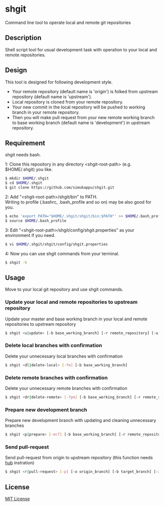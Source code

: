 # shgit
Command line tool to operate local and remote git repositories

## Description
Shell script tool for usual development task with operation to your local and remote repositories.  

## Design
This tool is designed for following development style.
* Your remote repository (default name is 'origin') is folked from upstream repository (default name is 'upstream').
* Local repository is cloned from your remote repository.
* Your new commit in the local repository will be pushed to working branch in your remote repository.
* Then you will make pull request from your new remote working branch to base working branch (default name is 'development') in upstream repository.

## Requirement
shgit needs bash.

1: Clone this repository in any directory \<shgit-root-path\>  (e.g. $HOME/.shgit) you like.
```sh
$ mkdir $HOME/.shgit  
$ cd $HOME/.shgit  
$ git clone https://github.com/simukappu/shgit.git
```
2: Add "\<shgit-root-path\>/shgit/bin" to PATH.  
Writing to profile (.bashrc, .bash_profile and so on) may be also good for you.
```sh
$ echo 'export PATH="$HOME/.shgit/shgit/bin:$PATH"' >> $HOME/.bash_profile  
$ source $HOME/.bash_profile
```
3: Edit "\<shgit-root-path\>/shgit/config/shgit.properties" as your environment if you need.
```sh
$ vi $HOME/.shgit/shgit/config/shgit.properties
```
4: Now you can use shgit commands from your terminal.  
```sh
$ shgit -h
```

## Usage
Move to your local git repository and use shgit commands.

### Update your local and remote repositories to upstream repository
Update your master and base working branch in your local and remote repositories to upstream repository
```sh
$ shgit <u|update> [-b base_working_branch] [-r remote_repository] [-u upstream_repository]
```

### Delete local branches with confirmation
Delete your unnecessary local branches with confirmation
```sh
$ shgit <dl|delete-local> [-fm] [-b base_working_branch]
```

### Delete remote branches with confirmation
Delete your unnecessary remote branches with confirmation
```sh
$ shgit <dr|delete-remote> [-fpm] [-b base_working_branch] [-r remote_repository]
```

### Prepare new development branch
Prepare new development branch with updating and cleaning unnecessary branches
```sh
$ shgit <p|prepare> [-mcf] [-b base_working_branch] [-r remote_repository] [-u upstream_repository]
```

### Send pull-request
Send pull-request from origin to upstream repository (this function needs [hub](https://github.com/github/hub) instration)
```sh
$ shgit <r|pull-request> [-p] [-o origin_branch] [-b target_branch] [-i issue]
```

## License
[MIT License](https://github.com/simukappu/shgit/blob/master/LICENSE)
